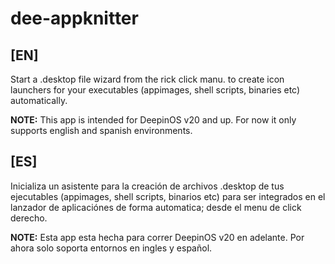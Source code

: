 # dee-appknitter

## [EN]
Start a .desktop file wizard from the rick click manu. to create icon launchers for your executables (appimages, shell scripts, binaries etc) automatically.

**NOTE:** This app is intended for DeepinOS v20 and up. For now it only supports english and spanish environments.

## [ES]
Inicializa un asistente para la creación de archivos .desktop de tus ejecutables (appimages, shell scripts, binarios etc) para ser    integrados en el lanzador de aplicaciónes de forma automatica; desde el menu de click derecho.


**NOTE:**  Esta app esta hecha para correr DeepinOS v20 en adelante. Por ahora solo soporta entornos en ingles y español.
